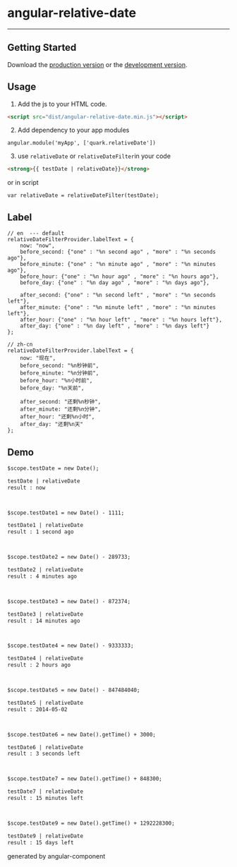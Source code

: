 # angular-relative-date

***

## Getting Started

Download the [production version][min] or the [development version][max].

[min]: https://raw.githubusercontent.com/ariesjia/angular-relative-date/master/dist/angular-relative-date.min.js
[max]: https://raw.githubusercontent.com/ariesjia/angular-relative-date/master/dist/angular-relative-date.js


## Usage

1. Add the js to your HTML code.

```html
<script src="dist/angular-relative-date.min.js"></script>
```
2. Add dependency to your app modules
```script
angular.module('myApp', ['quark.relativeDate'])
```

3. use `relativeDate` or `relativeDateFilter`in your code
```html
<strong>{{ testDate | relativeDate}}</strong>
```
or in script
```script
var relativeDate = relativeDateFilter(testDate);
```


## Label

```script
// en  --- default
relativeDateFilterProvider.labelText = {
    now: "now",
    before_second: {"one" : "%n second ago" , "more" : "%n seconds ago"},
    before_minute: {"one" : "%n minute ago" , "more" : "%n minutes ago"},
    before_hour: {"one" : "%n hour ago" , "more" : "%n hours ago"},
    before_day: {"one" : "%n day ago" , "more" : "%n days ago"},

    after_second: {"one" : "%n second left" , "more" : "%n seconds left"},
    after_minute: {"one" : "%n minute left" , "more" : "%n minutes left"},
    after_hour: {"one" : "%n hour left" , "more" : "%n hours left"},
    after_day: {"one" : "%n day left" , "more" : "%n days left"}
};
```

```script
// zh-cn
relativeDateFilterProvider.labelText = {
    now: "现在",
    before_second: "%n秒钟前",
    before_minute: "%n分钟前",
    before_hour: "%n小时前",
    before_day: "%n天前",

    after_second: "还剩%n秒钟",
    after_minute: "还剩%n分钟",
    after_hour: "还剩%n小时",
    after_day: "还剩%n天"
};
```

## Demo

```html
$scope.testDate = new Date();

testDate | relativeDate
result : now



$scope.testDate1 = new Date() - 1111;

testDate1 | relativeDate
result : 1 second ago



$scope.testDate2 = new Date() - 289733;

testDate2 | relativeDate
result : 4 minutes ago



$scope.testDate3 = new Date() - 872374;

testDate3 | relativeDate
result : 14 minutes ago



$scope.testDate4 = new Date() - 9333333;

testDate4 | relativeDate 
result : 2 hours ago



$scope.testDate5 = new Date() - 847484040;

testDate5 | relativeDate
result : 2014-05-02



$scope.testDate6 = new Date().getTime() + 3000;

testDate6 | relativeDate
result : 3 seconds left



$scope.testDate7 = new Date().getTime() + 848300;

testDate7 | relativeDate
result : 15 minutes left



$scope.testDate9 = new Date().getTime() + 1292228300;

testDate9 | relativeDate
result : 15 days left

```

generated by angular-component

